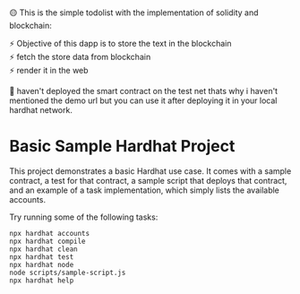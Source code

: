 🟡 This is the simple todolist with the implementation of solidity and blockchain: </br>

⚡ Objective of this dapp is to store the text in the blockchain </br>
⚡ fetch the store data from blockchain </br>
⚡ render it in the web </br>

🛑 haven't deployed the smart contract on the test net thats why i haven't mentioned the demo url but you can use it  after deploying it in your local hardhat network.





# Basic Sample Hardhat Project

This project demonstrates a basic Hardhat use case. It comes with a sample contract, a test for that contract, a sample script that deploys that contract, and an example of a task implementation, which simply lists the available accounts.

Try running some of the following tasks:

```shell
npx hardhat accounts
npx hardhat compile
npx hardhat clean
npx hardhat test
npx hardhat node
node scripts/sample-script.js
npx hardhat help
```

